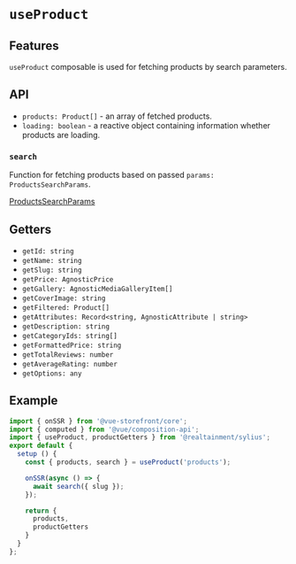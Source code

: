 # `useProduct`

## Features

`useProduct` composable is used for fetching products by search parameters.

## API

* `products: Product[]` - an array of fetched products.
* `loading: boolean` - a reactive object containing information whether products are loading.


### `search`

Function for fetching products based on passed `params: ProductsSearchParams`.

[ProductsSearchParams](https://docs.vuestorefront.io/v2/reference/api/core.productssearchparams.html)


## Getters

* `getId: string`
* `getName: string`
* `getSlug: string`
* `getPrice: AgnosticPrice`
* `getGallery: AgnosticMediaGalleryItem[]`
* `getCoverImage: string`
* `getFiltered: Product[]`
* `getAttributes: Record<string, AgnosticAttribute | string>`
* `getDescription: string`
* `getCategoryIds: string[]`
* `getFormattedPrice: string`
* `getTotalReviews: number`
* `getAverageRating: number`
* `getOptions: any`

## Example

```js
import { onSSR } from '@vue-storefront/core';
import { computed } from '@vue/composition-api';
import { useProduct, productGetters } from '@realtainment/sylius';
export default {
  setup () {
    const { products, search } = useProduct('products');

    onSSR(async () => {
      await search({ slug });
    });

    return {
      products,
      productGetters
    }
  }
};
```
